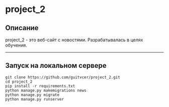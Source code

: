 # project_2

## Описание
project_2 - это веб-сайт с новостями. Разрабатывалась в целях обучения.

___

## Запуск на локальном сервере
    git clone https://github.com/guitvcer/project_2.git
    cd project_2
    pip install -r requirements.txt
    python manage.py makemigrations news
    python manage.py migrate
    python manage.py runserver